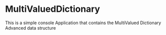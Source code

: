 # MultiValuedDictionary
This is a simple console Application that contains the MultiValued Dictionary Advanced data structure
